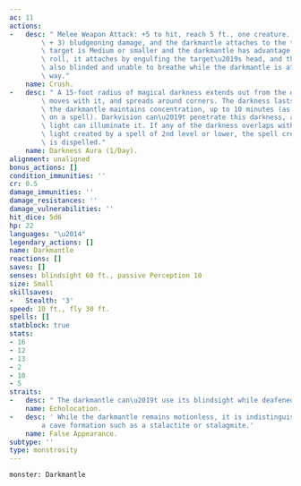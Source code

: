 ```yaml
---
ac: 11
actions:
-   desc: " Melee Weapon Attack: +5 to hit, reach 5 ft., one creature. Hit: 6 (1d6\
        \ + 3) bludgeoning damage, and the darkmantle attaches to the target. If the\
        \ target is Medium or smaller and the darkmantle has advantage on the attack\
        \ roll, it attaches by engulfing the target\u2019s head, and the target is\
        \ also blinded and unable to breathe while the darkmantle is attached in this\
        \ way."
    name: Crush.
-   desc: " A 15-foot radius of magical darkness extends out from the darkmantle,\
        \ moves with it, and spreads around corners. The darkness lasts as long as\
        \ the darkmantle maintains concentration, up to 10 minutes (as if concentrating\
        \ on a spell). Darkvision can\u2019t penetrate this darkness, and no natural\
        \ light can illuminate it. If any of the darkness overlaps with an area of\
        \ light created by a spell of 2nd level or lower, the spell creating the light\
        \ is dispelled."
    name: Darkness Aura (1/Day).
alignment: unaligned
bonus_actions: []
condition_immunities: ''
cr: 0.5
damage_immunities: ''
damage_resistances: ''
damage_vulnerabilities: ''
hit_dice: 5d6
hp: 22
languages: "\u2014"
legendary_actions: []
name: Darkmantle
reactions: []
saves: []
senses: blindsight 60 ft., passive Perception 10
size: Small
skillsaves:
-   Stealth: '3'
speed: 10 ft., fly 30 ft.
spells: []
statblock: true
stats:
- 16
- 12
- 13
- 2
- 10
- 5
straits:
-   desc: " The darkmantle can\u2019t use its blindsight while deafened."
    name: Echolocation.
-   desc: ' While the darkmantle remains motionless, it is indistinguishable from
        a cave formation such as a stalactite or stalagmite.'
    name: False Appearance.
subtype: ''
type: monstrosity
---
```

```statblock
monster: Darkmantle
```